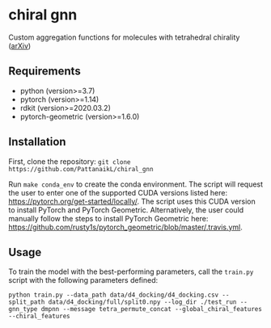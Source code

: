 # chiral gnn
Custom aggregation functions for molecules with tetrahedral chirality ([arXiv](https://arxiv.org/abs/2012.00094))

## Requirements
* python (version>=3.7)
* pytorch (version>=1.14)
* rdkit (version>=2020.03.2)
* pytorch-geometric (version>=1.6.0)

## Installation
First, clone the repository:
`git clone https://github.com/PattanaikL/chiral_gnn`

Run `make conda_env` to create the conda environment. 
The script will request the user to enter one of the supported CUDA versions listed here: https://pytorch.org/get-started/locally/.
The script uses this CUDA version to install PyTorch and PyTorch Geometric. Alternatively, the user could manually follow the steps to install PyTorch Geometric here: https://github.com/rusty1s/pytorch_geometric/blob/master/.travis.yml.

## Usage
To train the model with the best-performing parameters, call the `train.py` script with the following parameters defined:

`python train.py --data_path data/d4_docking/d4_docking.csv --split_path data/d4_docking/full/split0.npy --log_dir ./test_run --gnn_type dmpnn --message tetra_permute_concat --global_chiral_features --chiral_features`
